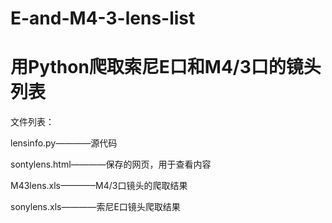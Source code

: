 # E-and-M4-3-lens-list
# 用Python爬取索尼E口和M4/3口的镜头列表

文件列表：

lensinfo.py————源代码

sontylens.html————保存的网页，用于查看内容

M43lens.xls————M4/3口镜头的爬取结果

sonylens.xls————索尼E口镜头爬取结果
